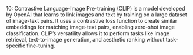 10: Contrastive Language-Image Pre-training (CLIP) is a model developed by OpenAI that learns to link images and text by training on a large dataset of image-text pairs. It uses a contrastive loss function to create similar embeddings for matching image-text pairs, enabling zero-shot image classification. CLIP’s versatility allows it to perform tasks like image retrieval, text-to-image generation, and aesthetic ranking without task-specific fine-tuning.